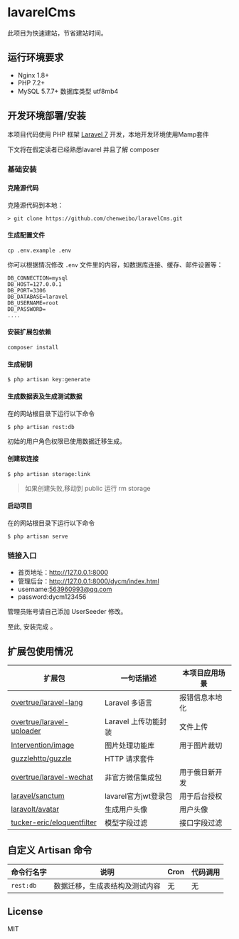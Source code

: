 


<h1 align="left">lavarelCms</h1>



此项目为快速建站，节省建站时间。





## 运行环境要求

- Nginx 1.8+
- PHP 7.2+
- MySQL 5.7.7+ 数据库类型 utf8mb4

## 开发环境部署/安装

本项目代码使用 PHP 框架 [Laravel 7](https://learnku.com/docs/laravel/7.x) 开发，本地开发环境使用Mamp套件

下文将在假定读者已经熟悉lavarel 并且了解 composer

### 基础安装

#### 克隆源代码

克隆源代码到本地：

    > git clone https://github.com/chenweibo/laravelCms.git




#### 生成配置文件

```
cp .env.example .env
```

你可以根据情况修改 `.env` 文件里的内容，如数据库连接、缓存、邮件设置等：

```
DB_CONNECTION=mysql
DB_HOST=127.0.0.1
DB_PORT=3306
DB_DATABASE=laravel
DB_USERNAME=root
DB_PASSWORD=
....
```


#### 安装扩展包依赖

	composer install
	
	
#### 生成秘钥

```shell
$ php artisan key:generate
```


#### 生成数据表及生成测试数据

在的网站根目录下运行以下命令

```shell
$ php artisan rest:db
```
初始的用户角色权限已使用数据迁移生成。

#### 创建软连接

```shell
$ php artisan storage:link
```


>如果创建失败,移动到 public 运行 rm storage

#### 启动项目

在的网站根目录下运行以下命令

```shell
$ php artisan serve
```



### 链接入口

* 首页地址：http://127.0.0.1:8000
* 管理后台：http://127.0.0.1:8000/dycm/index.html
* username:563960993@qq.com
* password:dycm123456

管理员账号请自己添加 UserSeeder 修改。

至此, 安装完成 。

## 扩展包使用情况


| **扩展包** | **一句话描述** | **本项目应用场景** |
| ---- | ---- | ---- | 
| [overtrue/laravel-lang](https://github.com/overtrue/laravel-lang) | Laravel 多语言 | 报错信息本地化 |
| [overtrue/laravel-uploader](https://github.com/overtrue/laravel-uploader) | Laravel 上传功能封装 | 文件上传 |
| [Intervention/image](https://github.com/Intervention/image) | 图片处理功能库 | 用于图片裁切 |
| [guzzlehttp/guzzle](https://github.com/guzzle/guzzle) | HTTP 请求套件 |    |
| [overtrue/laravel-wechat](https://github.com/overtrue/laravel-wechat) | 非官方微信集成包 | 用于俄日新开发    |
| [laravel/sanctum](https://github.com/laravel/sanctum) | lavarel官方jwt登录包  | 用于后台授权   |
| [laravolt/avatar](https://github.com/laravolt/avatar) | 生成用户头像 | 用户头像 |
| [tucker-eric/eloquentfilter](https://github.com/tucker-eric/eloquentfilter) | 模型字段过滤 | 接口字段过滤 |



## 自定义 Artisan 命令

| 命令行名字 | 说明 | Cron | 代码调用 |
| --- | --- | --- | --- |
| `rest:db` |  数据迁移，生成表结构及测试内容| 无 | 无 |




## License 

MIT
